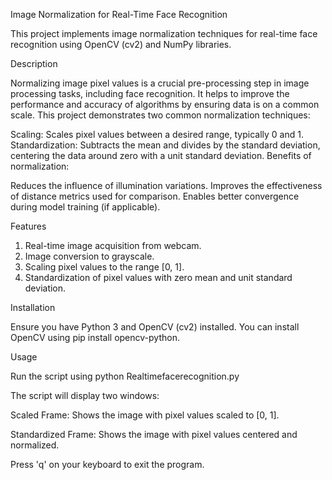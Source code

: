 Image Normalization for Real-Time Face Recognition

This project implements image normalization techniques for real-time face recognition using OpenCV (cv2) and NumPy libraries.

Description

Normalizing image pixel values is a crucial pre-processing step in image processing tasks, including face recognition. It helps to improve the performance and accuracy of algorithms by ensuring data is on a common scale. This project demonstrates two common normalization techniques:

Scaling: Scales pixel values between a desired range, typically 0 and 1.
Standardization: Subtracts the mean and divides by the standard deviation, centering the data around zero with a unit standard deviation.
Benefits of normalization:

Reduces the influence of illumination variations.
Improves the effectiveness of distance metrics used for comparison.
Enables better convergence during model training (if applicable).

Features

1. Real-time image acquisition from webcam.
2. Image conversion to grayscale.
3. Scaling pixel values to the range [0, 1].
4. Standardization of pixel values with zero mean and unit standard deviation.

Installation

Ensure you have Python 3 and OpenCV (cv2) installed. You can install OpenCV using pip install opencv-python.

Usage

Run the script using python Realtimefacerecognition.py

The script will display two windows:

Scaled Frame: Shows the image with pixel values scaled to [0, 1].

Standardized Frame: Shows the image with pixel values centered and normalized.

Press 'q' on your keyboard to exit the program.

